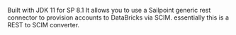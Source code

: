 Built with JDK 11 for SP 8.1
It allows you to use a Sailpoint generic rest connector to provision accounts to DataBricks via SCIM.
essentially this is a REST to SCIM converter.
